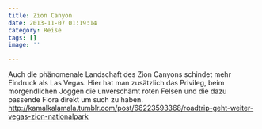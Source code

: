 ```yaml
---
title: Zion Canyon
date: 2013-11-07 01:19:14
category: Reise
tags: []
image: ''

---
```


Auch die phänomenale Landschaft des Zion Canyons schindet mehr Eindruck als Las Vegas. Hier hat man zusätzlich das Privileg, beim morgendlichen Joggen die unverschämt roten Felsen und die dazu passende Flora direkt um such zu haben.  
<http://kamalkalamala.tumblr.com/post/66223593368/roadtrip-geht-weiter-vegas-zion-nationalpark>
